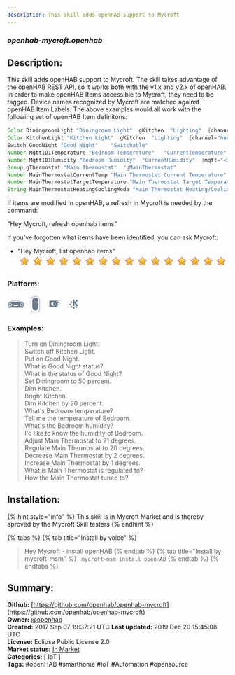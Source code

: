 ```yaml
---
description: This skill adds openHAB support to Mycroft
---
```


### _openhab-mycroft.openhab_  
## Description:  
This skill adds openHAB support to Mycroft.
The skill takes advantage of the openHAB REST API, so it works both with the v1.x and v2.x of openHAB.
In order to make openHAB Items accessible to Mycroft, they need to be tagged.
Device names recognized by Mycroft are matched against openHAB Item Labels.
The above examples would all work with the following set of openHAB Item definitons:
```java
Color DiningroomLight "Diningroom Light"  gKitchen  "Lighting"  {channel="hue:0200:1:bloom1:color"}
Color KitchenLight "Kitchen Light"  gKitchen  "Lighting"  {channel="hue:0200:1:bloom1:color"}
Switch GoodNight "Good Night"    "Switchable" 
Number MqttID1Temperature "Bedroom Temperature"   "CurrentTemperature"  {mqtt="<mosquitto:mysensors/SI/1/1/1/0/0:state:default"}
Number MqttID1Humidity "Bedroom Humidity"  "CurrentHumidity"  {mqtt="<mosquitto:mysensors/SI/1/0/1/0/1:state:default"}
Group gThermostat "Main Thermostat"  "gMainThermostat" 
Number MainThermostatCurrentTemp "Main Thermostat Current Temperature" gMainThermostat  "CurrentTemperature" 
Number MainThermostatTargetTemperature "Main Thermostat Target Temperature" gMainThermostat  "TargetTemperature" 
String MainThermostatHeatingCoolingMode "Main Thermostat Heating/Cooling Mode" gMainThermostat  "homekit:HeatingCoolingMode" 
```
If items are modified in openHAB, a refresh in Mycroft is needed by the command:

"Hey Mycroft, refresh openhab items"

If you've forgotten what items have been identified, you can ask Mycroft:
- "Hey Mycroft, list openhab items"  
![](../.gitbook/assets/star.png)![](../.gitbook/assets/star.png)![](../.gitbook/assets/star.png)![](../.gitbook/assets/star.png)![](../.gitbook/assets/star.png)![](../.gitbook/assets/star.png)![](../.gitbook/assets/star.png)![](../.gitbook/assets/star.png)![](../.gitbook/assets/star.png)![](../.gitbook/assets/star.png)![](../.gitbook/assets/star.png)![](../.gitbook/assets/star.png)![](../.gitbook/assets/star.png)![](../.gitbook/assets/star.png)![](../.gitbook/assets/star.png)![](../.gitbook/assets/star.png)  
  
### Platform:  
 ![Mark I](../.gitbook/assets/mark-1-icon.png)  ![Mark II](../.gitbook/assets/mark-2-icon.png)  ![Picroft](../.gitbook/assets/picroft-icon.png)  ![plasmoid](../.gitbook/assets/kde.png)   
### Examples:  
> Turn on Diningroom Light.  
> Switch off Kitchen Light.  
> Put on Good Night.  
> What is Good Night status?  
> What is the status of Good Night?  
> Set Diningroom to 50 percent.  
> Dim Kitchen.  
> Bright Kitchen.  
> Dim Kitchen by 20 percent.  
> What's Bedroom temperature?  
> Tell me the temperature of Bedroom.  
> What's the Bedroom humidity?  
> I'd like to know the humidity of Bedroom.  
> Adjust Main Thermostat to 21 degrees.  
> Regulate Main Thermostat to 20 degrees.  
> Decrease Main Thermostat by 2 degrees.  
> Increase Main Thermostat by 1 degrees.  
> What is Main Thermostat is regulated to?  
> How the Main Thermostat tuned to?  
  
## Installation:  
{% hint style="info" %}
This skill is in Mycroft Market and is thereby aproved by the Mycroft Skill testers
{% endhint %}
    
{% tabs %}
{% tab title="Install by voice" %}
> Hey Mycroft - install openHAB
{% endtab %}
  {% tab title="Install by mycroft-msm" %}
``` mycroft-msm install openHAB```
{% endtab %}
  {% endtabs %}
    
## Summary:  
**Github:** [https://github.com/openhab/openhab-mycroft](https://github.com/openhab/openhab-mycroft)  
**Owner:** [@openhab](https://github.com/openhab)  
**Created:** 2017 Sep 07 19:37:21 UTC  **Last updated:** 2019 Dec 20 15:45:08 UTC  
**License:** Eclipse Public License 2.0  
**Market status:** [In Market](https://market.mycroft.ai/skill/openhab-skill)  
**Categories:** [ IoT ]   
**Tags:** \#openHAB \#smarthome \#IoT \#Automation \#opensource   
